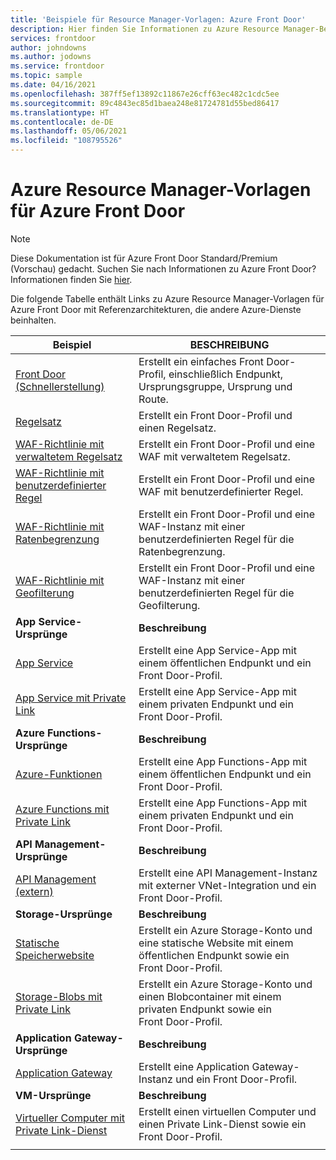 ```yaml
---
title: 'Beispiele für Resource Manager-Vorlagen: Azure Front Door'
description: Hier finden Sie Informationen zu Azure Resource Manager-Beispielvorlagen für Azure Front Door.
services: frontdoor
author: johndowns
ms.author: jodowns
ms.service: frontdoor
ms.topic: sample
ms.date: 04/16/2021
ms.openlocfilehash: 387ff5ef13892c11867e26cff63ec482c1cdc5ee
ms.sourcegitcommit: 89c4843ec85d1baea248e81724781d55bed86417
ms.translationtype: HT
ms.contentlocale: de-DE
ms.lasthandoff: 05/06/2021
ms.locfileid: "108795526"
---
```

# <a name="azure-resource-manager-templates-for-azure-front-door"></a>Azure Resource Manager-Vorlagen für Azure Front Door

> [!Note]
> Diese Dokumentation ist für Azure Front Door Standard/Premium (Vorschau) gedacht. Suchen Sie nach Informationen zu Azure Front Door? Informationen finden Sie [hier](../front-door-overview.md).

Die folgende Tabelle enthält Links zu Azure Resource Manager-Vorlagen für Azure Front Door mit Referenzarchitekturen, die andere Azure-Dienste beinhalten.

| Beispiel | BESCHREIBUNG |
|-|-|
| [Front Door (Schnellerstellung)](https://github.com/Azure/azure-quickstart-templates/tree/master/201-front-door-standard-premium/) | Erstellt ein einfaches Front Door-Profil, einschließlich Endpunkt, Ursprungsgruppe, Ursprung und Route.  |
| [Regelsatz](https://github.com/Azure/azure-quickstart-templates/tree/master/201-front-door-standard-premium-rule-set/) | Erstellt ein Front Door-Profil und einen Regelsatz.  |
| [WAF-Richtlinie mit verwaltetem Regelsatz](https://github.com/Azure/azure-quickstart-templates/tree/master/201-front-door-premium-waf-managed/) | Erstellt ein Front Door-Profil und eine WAF mit verwaltetem Regelsatz.  |
| [WAF-Richtlinie mit benutzerdefinierter Regel](https://github.com/Azure/azure-quickstart-templates/tree/master/201-front-door-standard-premium-waf-custom/) | Erstellt ein Front Door-Profil und eine WAF mit benutzerdefinierter Regel.  |
| [WAF-Richtlinie mit Ratenbegrenzung](https://github.com/Azure/azure-quickstart-templates/tree/master/201-front-door-standard-premium-rate-limit/) | Erstellt ein Front Door-Profil und eine WAF-Instanz mit einer benutzerdefinierten Regel für die Ratenbegrenzung.  |
| [WAF-Richtlinie mit Geofilterung](https://github.com/Azure/azure-quickstart-templates/tree/master/201-front-door-standard-premium-geo-filtering/) | Erstellt ein Front Door-Profil und eine WAF-Instanz mit einer benutzerdefinierten Regel für die Geofilterung.  |
|**App Service-Ursprünge**| **Beschreibung** |
| [App Service](https://github.com/Azure/azure-quickstart-templates/tree/master/201-front-door-standard-premium-app-service-public) | Erstellt eine App Service-App mit einem öffentlichen Endpunkt und ein Front Door-Profil.  |
| [App Service mit Private Link](https://github.com/Azure/azure-quickstart-templates/tree/master/201-front-door-premium-app-service-private-link) | Erstellt eine App Service-App mit einem privaten Endpunkt und ein Front Door-Profil.  |
|**Azure Functions-Ursprünge**| **Beschreibung** |
| [Azure-Funktionen](https://github.com/Azure/azure-quickstart-templates/tree/master/201-front-door-standard-premium-function-public/) | Erstellt eine App Functions-App mit einem öffentlichen Endpunkt und ein Front Door-Profil.  |
| [Azure Functions mit Private Link](https://github.com/Azure/azure-quickstart-templates/tree/master/201-front-door-premium-function-private-link) | Erstellt eine App Functions-App mit einem privaten Endpunkt und ein Front Door-Profil.  |
|**API Management-Ursprünge**| **Beschreibung** |
| [API Management (extern)](https://github.com/Azure/azure-quickstart-templates/tree/master/201-front-door-standard-premium-api-management-external) | Erstellt eine API Management-Instanz mit externer VNet-Integration und ein Front Door-Profil.  |
|**Storage-Ursprünge**| **Beschreibung** |
| [Statische Speicherwebsite](https://github.com/Azure/azure-quickstart-templates/tree/master/201-front-door-standard-premium-storage-static-website) | Erstellt ein Azure Storage-Konto und eine statische Website mit einem öffentlichen Endpunkt sowie ein Front Door-Profil.  |
| [Storage-Blobs mit Private Link](https://github.com/Azure/azure-quickstart-templates/tree/master/201-front-door-premium-storage-blobs-private-link) | Erstellt ein Azure Storage-Konto und einen Blobcontainer mit einem privaten Endpunkt sowie ein Front Door-Profil.  |
|**Application Gateway-Ursprünge**| **Beschreibung** |
| [Application Gateway](https://github.com/Azure/azure-quickstart-templates/tree/master/201-front-door-standard-premium-application-gateway-public) | Erstellt eine Application Gateway-Instanz und ein Front Door-Profil. |
|**VM-Ursprünge**| **Beschreibung** |
| [Virtueller Computer mit Private Link-Dienst](https://github.com/Azure/azure-quickstart-templates/tree/master/201-front-door-premium-vm-private-link) | Erstellt einen virtuellen Computer und einen Private Link-Dienst sowie ein Front Door-Profil. |
| | |
